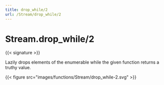 ```yaml
---
title: drop_while/2
url: /Stream/drop_while/2
---
```


# Stream.drop_while/2

{{< signature >}}

Lazily drops elements of the enumerable while the given function returns a truthy value.

{{< figure src="images/functions/Stream/drop_while-2.svg" >}}
